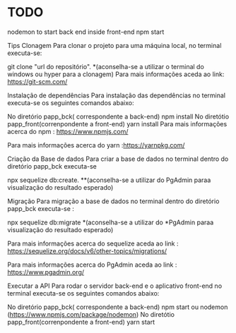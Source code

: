# TODO
nodemon to start back end 
inside front-end npm start

Tips
Clonagem
Para clonar o projeto para uma máquina local, no terminal executa-se:

git clone "url do repositório".
*(aconselha-se a utilizar o terminal do windows ou hyper para a clonagem)
Para mais informações aceda ao link: https://git-scm.com/

Instalação de dependências
Para instalação das dependências no terminal executa-se os seguintes comandos abaixo:

No diretório papp_bck( correspondente a back-end)
npm install
No diretótio papp_front(correnpondente a front-end)
yarn install
Para mais informações acerca do npm : https://www.npmjs.com/

Para mais informações acerca do yarn :https://yarnpkg.com/

Criação da Base de dados
Para criar a base de dados no terminal dentro do diretório papp_bck executa-se

npx sequelize db:create.
**(aconselha-se a utilizar do PgAdmin paraa visualização do resultado esperado)

Migração
Para migração a base de dados no terminal dentro do diretório papp_bck executa-se :

npx sequelize db:migrate
*(aconselha-se a utilizar do *PgAdmin paraa visualização do resultado esperado)

Para mais informações acerca do sequelize aceda ao link : https://sequelize.org/docs/v6/other-topics/migrations/

Para mais informações acerca do PgAdmin aceda ao link : https://www.pgadmin.org/

Executar a API
Para rodar o servidor back-end e o aplicativo front-end no terminal executa-se os seguintes comandos abaixo:

No diretório papp_bck( correspondente a back-end)
npm start ou nodemon (https://www.npmjs.com/package/nodemon)
No diretótio papp_front(correnpondente a front-end)
yarn start
